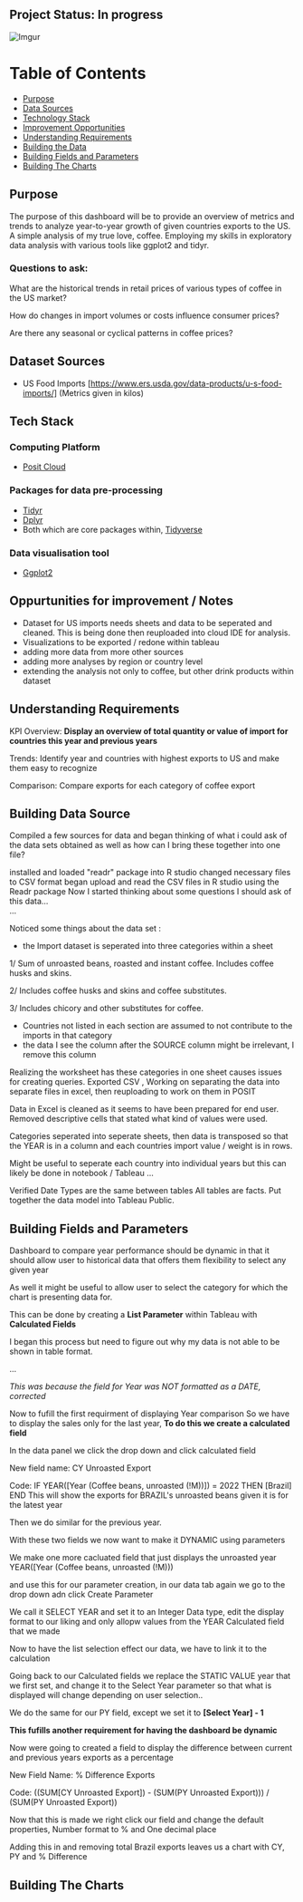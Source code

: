 ## Project Status: In progress 
![Imgur](https://imgur.com/kN2ygv1.gif)

# Table of Contents
- [Purpose](#purpose)
- [Data Sources](#dataset-sources)
- [Technology Stack](#tech-stack)
- [Improvement Opportunities](#oppurtunities-for-improvement-/-notes)
- [Understanding Requirements](#understanding-requirements) 
- [Building the Data](#building-data-source)
- [Building Fields and Parameters](#building-fields-and-parameters)
- [Building The Charts](#building-the-charts)

## Purpose
The purpose of this dashboard will be to provide an overview of metrics and trends to analyze year-to-year growth of given countries exports to the US. 
A simple analysis of my true love, coffee. Employing my skills in exploratory data analysis with various tools like ggplot2 and tidyr. 

### Questions to ask:
What are the historical trends in retail prices of various types of coffee in the US market? 

How do changes in import volumes or costs influence consumer prices? 

Are there any seasonal or cyclical patterns in coffee prices? 

## Dataset Sources
* US Food Imports [https://www.ers.usda.gov/data-products/u-s-food-imports/] (Metrics given in kilos) 
<!--- * Global price of coffee from 1990 to 2024 ARABICA [https://fred.stlouisfed.org/series/PCOFFOTMUSDM]
* Global price of coffee from 1990 to 2024 ROBUSTAS [https://fred.stlouisfed.org/series/PCOFFROBUSDM]
* Consumer Price Index for All Urban Consumers: Coffee in U.S. City Average [https://fred.stlouisfed.org/series/CUSR0000SEFP01] --->


<!--- Further Develop --->
## Tech Stack

### Computing Platform
- [Posit Cloud](https://posit.co/products/cloud/cloud/)

### Packages for data pre-processing
- [Tidyr](https://tidyr.tidyverse.org/)
- [Dplyr](https://dplyr.tidyverse.org/)
- Both which are core packages within, [Tidyverse](https://www.tidyverse.org/)
### Data visualisation tool
- [Ggplot2](https://ggplot2.tidyverse.org/)


<!--- Points to add ---> 

## Oppurtunities for improvement / Notes
- Dataset for US imports needs sheets and data to be seperated and cleaned. This is being done then reuploaded into cloud IDE for analysis.
- Visualizations to be exported / redone within tableau
- adding more data from more other sources
- adding more analyses by region or country level
- extending the analysis not only to coffee, but other drink products within dataset
  
<!--- ## Acknowledgements ---> 

## Understanding Requirements
KPI Overview: **Display an overview of total quantity or value of import for countries this year and previous years**

Trends: Identify year and countries with highest exports to US and make them easy to recognize 

Comparison: Compare exports for each category of coffee export


## Building Data Source 
Compiled a few sources for data and began thinking of what i could ask of the data sets obtained
as well as how can I bring these together into one file? 

installed and loaded "readr" package into R studio
changed necessary files to CSV format 
began upload and read the CSV files in R studio using the Readr package
Now I started thinking about some questions I should ask of this data...  
...

Noticed some things about the data set :
- the Import dataset is seperated into three categories within a sheet
  
1/ Sum of unroasted beans, roasted and instant coffee. Includes coffee husks and skins. 

2/ Includes coffee husks and skins and coffee substitutes. 

3/ Includes chicory and other substitutes for coffee. 

- Countries not listed in each section are assumed to not contribute to the imports in that category  
- the data I see the column after the SOURCE column might be irrelevant, I remove this column  
 
Realizing the worksheet has these categories in one sheet causes issues for creating queries. Exported CSV , Working on separating the data into separate files in excel, then reuploading to work on them in POSIT 

Data in Excel is cleaned as it seems to have been prepared for end user. 
Removed descriptive cells that stated what kind of values were used.

Categories seperated into seperate sheets, then data is transposed so that the YEAR is in a column and each countries import value / weight is in rows. 

Might be useful to seperate each country into individual years but this can likely be done in notebook / Tableau 
...

Verified Date Types are the same between tables
All tables are facts. Put together the data model into Tableau Public. 

## Building Fields and Parameters

Dashboard to compare year performance should be dynamic in that it should allow user to historical data that offers them flexibility to select any given year

As well it might be useful to allow user to select the category for which the chart is presenting data for. 

This can be done by creating a **List Parameter** within Tableau with **Calculated Fields**

I began this process but need to figure out why my data is not able to be shown in table format. 

...


  _This was because the field for Year was NOT formatted as a DATE, corrected_

Now to fufill the first requirment of displaying Year comparison 
So we have to display the sales only for the last year, **To do this we create a calculated field**


In the data panel we click the drop down and click calculated field

New field name: CY Unroasted Export

Code: IF YEAR([Year (Coffee beans, unroasted (!M))]) = 2022 THEN [Brazil] 
      END
This will show the exports for BRAZIL's unroasted beans given it is for the latest year 

Then we do similar for the previous year. 

With these two fields we now want to make it DYNAMIC using parameters

We make one more cacluated field that just displays the unroasted year 
  YEAR([Year (Coffee beans, unroasted (!M)))

and use this for our parameter creation, in our data tab again we go to the drop down adn click Create Parameter

We call it SELECT YEAR and set it to an Integer Data type, edit the display format to our liking and only allopw values from the YEAR Calculated field that we made


Now to have the list selection effect our data, we have to link it to the calculation

Going back to our Calculated fields we replace the STATIC VALUE year that we first set, and change it to the Select Year parameter so that what is displayed will change depending on user selection.. 

We do the same for our PY field, except we set it to **[Select Year] - 1** 

**This fufills another requirement for having the dashboard be dynamic**

Now were going to created a field to display the difference between current and previous years exports as a percentage 

  New Field Name: % Difference Exports
  
  Code: ((SUM[CY Unroasted Export]) - (SUM(PY Unroasted Export))) / (SUM(PY Unroasted Export))
  
  Now that this is made we right click our field and change the default properties, Number format to % and One decimal place

  Adding this in and removing total Brazil exports leaves us a chart with CY, PY and % Difference


  ## Building The Charts
